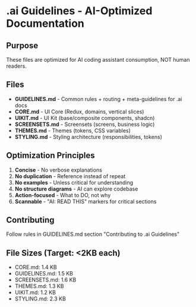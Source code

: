 # .ai Guidelines - AI-Optimized Documentation

## Purpose

These files are optimized for AI coding assistant consumption, NOT human readers.

## Files

- **GUIDELINES.md** - Common rules + routing + meta-guidelines for .ai docs
- **CORE.md** - UI Core (Redux, domains, vertical slices)
- **UIKIT.md** - UI Kit (base/composite components, shadcn)
- **SCREENSETS.md** - Screensets (screens, business logic)
- **THEMES.md** - Themes (tokens, CSS variables)
- **STYLING.md** - Styling architecture (responsibilities, tokens)

## Optimization Principles

1. **Concise** - No verbose explanations
2. **No duplication** - Reference instead of repeat
3. **No examples** - Unless critical for understanding
4. **No structure diagrams** - AI can explore codebase
5. **Action-focused** - What to DO, not why
6. **Scannable** - "AI: READ THIS" markers for critical sections

## Contributing

Follow rules in GUIDELINES.md section "Contributing to .ai Guidelines"

## File Sizes (Target: <2KB each)

- CORE.md: 1.4 KB
- GUIDELINES.md: 1.5 KB
- SCREENSETS.md: 1.6 KB
- THEMES.md: 1.3 KB
- UIKIT.md: 1.2 KB
- STYLING.md: 2.3 KB
